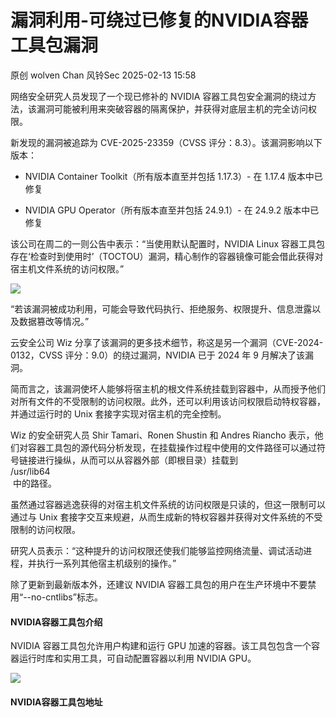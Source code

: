 #  漏洞利用-可绕过已修复的NVIDIA容器工具包漏洞   
原创 wolven Chan  风铃Sec   2025-02-13 15:58  
  
网络安全研究人员发现了一个现已修补的 NVIDIA 容器工具包安全漏洞的绕过方法，该漏洞可能被利用来突破容器的隔离保护，并获得对底层主机的完全访问权限。  
  
新发现的漏洞被追踪为 CVE-2025-23359（CVSS 评分：8.3）。该漏洞影响以下版本：  
- NVIDIA Container Toolkit（所有版本直至并包括 1.17.3）- 在 1.17.4 版本中已修复  
  
- NVIDIA GPU Operator（所有版本直至并包括 24.9.1）- 在 24.9.2 版本中已修复  
  
该公司在周二的一则公告中表示：“当使用默认配置时，NVIDIA Linux 容器工具包存在‘检查时到使用时’（TOCTOU）漏洞，精心制作的容器镜像可能会借此获得对宿主机文件系统的访问权限。”  
  
![](https://mmbiz.qpic.cn/mmbiz_png/qGTEdaLg0HlTX5WYQuIuy9frMPW8xG0icKyv5rDheNibAjlzGEZBTqwJcUfcuo9aJJZmice10g7hCeulBZnArwCRg/640?wx_fmt=png&from=appmsg "")  
  
“若该漏洞被成功利用，可能会导致代码执行、拒绝服务、权限提升、信息泄露以及数据篡改等情况。”  
  
云安全公司 Wiz 分享了该漏洞的更多技术细节，称这是另一个漏洞（CVE-2024-0132，CVSS 评分：9.0）的绕过漏洞，NVIDIA 已于 2024 年 9 月解决了该漏洞。  
  
简而言之，该漏洞使坏人能够将宿主机的根文件系统挂载到容器中，从而授予他们对所有文件的不受限制的访问权限。此外，还可以利用该访问权限启动特权容器，并通过运行时的 Unix 套接字实现对宿主机的完全控制。  
  
Wiz 的安全研究人员 Shir Tamari、Ronen Shustin 和 Andres Riancho 表示，他们对容器工具包的源代码分析发现，在挂载操作过程中使用的文件路径可以通过符号链接进行操纵，从而可以从容器外部（即根目录）挂载到   
/usr/lib64  
 中的路径。  
  
虽然通过容器逃逸获得的对宿主机文件系统的访问权限是只读的，但这一限制可以通过与 Unix 套接字交互来规避，从而生成新的特权容器并获得对文件系统的不受限制的访问权限。  
  
研究人员表示：“这种提升的访问权限还使我们能够监控网络流量、调试活动进程，并执行一系列其他宿主机级别的操作。”  
  
除了更新到最新版本外，还建议 NVIDIA 容器工具包的用户在生产环境中不要禁用“--no-cntlibs”标志。  
  
#### NVIDIA容器工具包介绍  
  
NVIDIA 容器工具包允许用户构建和运行 GPU 加速的容器。该工具包包含一个容器运行时库和实用工具，可自动配置容器以利用 NVIDIA GPU。  
  
![](https://mmbiz.qpic.cn/mmbiz_png/qGTEdaLg0HlTX5WYQuIuy9frMPW8xG0icOOKpoVzGL3mXrwNkX8raDicgZ96lw8AziaAa3C8jAXlribkGEwaJ1weBg/640?wx_fmt=png&from=appmsg "")  
#### NVIDIA容器工具包地址  
```
```  
  
  
